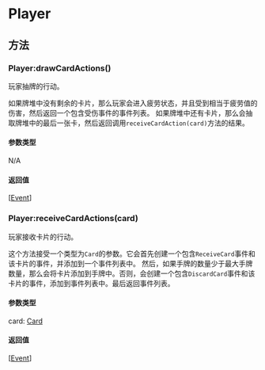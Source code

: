 # Player

## 方法

### Player:drawCardActions()
玩家抽牌的行动。

如果牌堆中没有剩余的卡片，那么玩家会进入疲劳状态，并且受到相当于疲劳值的伤害，然后返回一个包含受伤事件的事件列表。
如果牌堆中还有卡片，那么会抽取牌堆中的最后一张卡，然后返回调用`receiveCardAction(card)`方法的结果。

#### 参数类型

N/A

#### 返回值

[[Event](../event/event.md)]

### Player:receiveCardActions(card)
玩家接收卡片的行动。

这个方法接受一个类型为`Card`的参数。它会首先创建一个包含`ReceiveCard`事件和该卡片的事件，并添加到一个事件列表中。
然后，如果手牌的数量少于最大手牌数量，那么会将卡片添加到手牌中。否则，会创建一个包含`DiscardCard`事件和该卡片的事件，添加到事件列表中。最后返回事件列表。


#### 参数类型

card: [Card](../card/card.md)

#### 返回值

[[Event](../event/event.md)]